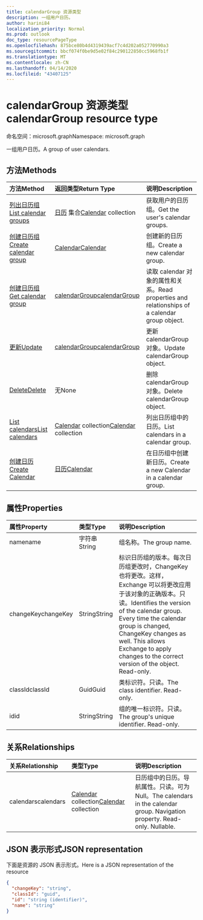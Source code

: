 ```yaml
---
title: calendarGroup 资源类型
description: 一组用户日历。
author: harini84
localization_priority: Normal
ms.prod: outlook
doc_type: resourcePageType
ms.openlocfilehash: 875bce80b4d4319439acf7c4d202a052770990a3
ms.sourcegitcommit: bbcf074f0be9d5e02f84c290122850cc5968fb1f
ms.translationtype: MT
ms.contentlocale: zh-CN
ms.lasthandoff: 04/14/2020
ms.locfileid: "43407125"
---
```

# <a name="calendargroup-resource-type"></a><span data-ttu-id="181c4-103">calendarGroup 资源类型</span><span class="sxs-lookup"><span data-stu-id="181c4-103">calendarGroup resource type</span></span>

<span data-ttu-id="181c4-104">命名空间：microsoft.graph</span><span class="sxs-lookup"><span data-stu-id="181c4-104">Namespace: microsoft.graph</span></span>

<span data-ttu-id="181c4-105">一组用户日历。</span><span class="sxs-lookup"><span data-stu-id="181c4-105">A group of user calendars.</span></span>

## <a name="methods"></a><span data-ttu-id="181c4-106">方法</span><span class="sxs-lookup"><span data-stu-id="181c4-106">Methods</span></span>

| <span data-ttu-id="181c4-107">方法</span><span class="sxs-lookup"><span data-stu-id="181c4-107">Method</span></span>                                                      | <span data-ttu-id="181c4-108">返回类型</span><span class="sxs-lookup"><span data-stu-id="181c4-108">Return Type</span></span>                        | <span data-ttu-id="181c4-109">说明</span><span class="sxs-lookup"><span data-stu-id="181c4-109">Description</span></span>                                                   |
| :---------------------------------------------------------- | :--------------------------------- | :------------------------------------------------------------ |
| [<span data-ttu-id="181c4-110">列出日历组</span><span class="sxs-lookup"><span data-stu-id="181c4-110">List calendar groups</span></span>](../api/user-list-calendargroups.md)  | <span data-ttu-id="181c4-111">[日历](calendar.md) 集合</span><span class="sxs-lookup"><span data-stu-id="181c4-111">[Calendar](calendar.md) collection</span></span> | <span data-ttu-id="181c4-112">获取用户的日历组。</span><span class="sxs-lookup"><span data-stu-id="181c4-112">Get the user's calendar groups.</span></span>                               |
| [<span data-ttu-id="181c4-113">创建日历组</span><span class="sxs-lookup"><span data-stu-id="181c4-113">Create calendar group</span></span>](../api/user-post-calendargroups.md) | [<span data-ttu-id="181c4-114">Calendar</span><span class="sxs-lookup"><span data-stu-id="181c4-114">Calendar</span></span>](calendar.md)            | <span data-ttu-id="181c4-115">创建新的日历组。</span><span class="sxs-lookup"><span data-stu-id="181c4-115">Create a new calendar group.</span></span>                                  |
| [<span data-ttu-id="181c4-116">创建日历组</span><span class="sxs-lookup"><span data-stu-id="181c4-116">Get calendar group</span></span>](../api/calendargroup-get.md)           | [<span data-ttu-id="181c4-117">calendarGroup</span><span class="sxs-lookup"><span data-stu-id="181c4-117">calendarGroup</span></span>](calendargroup.md)  | <span data-ttu-id="181c4-118">读取 calendar 对象的属性和关系。</span><span class="sxs-lookup"><span data-stu-id="181c4-118">Read properties and relationships of a calendar group object.</span></span> |
| [<span data-ttu-id="181c4-119">更新</span><span class="sxs-lookup"><span data-stu-id="181c4-119">Update</span></span>](../api/calendargroup-update.md)                    | [<span data-ttu-id="181c4-120">calendarGroup</span><span class="sxs-lookup"><span data-stu-id="181c4-120">calendarGroup</span></span>](calendargroup.md)  | <span data-ttu-id="181c4-121">更新 calendarGroup 对象。</span><span class="sxs-lookup"><span data-stu-id="181c4-121">Update calendarGroup object.</span></span>                                  |
| [<span data-ttu-id="181c4-122">Delete</span><span class="sxs-lookup"><span data-stu-id="181c4-122">Delete</span></span>](../api/calendargroup-delete.md)                    | <span data-ttu-id="181c4-123">无</span><span class="sxs-lookup"><span data-stu-id="181c4-123">None</span></span>                               | <span data-ttu-id="181c4-124">删除 calendarGroup 对象。</span><span class="sxs-lookup"><span data-stu-id="181c4-124">Delete calendarGroup object.</span></span>                                  |
| [<span data-ttu-id="181c4-125">List calendars</span><span class="sxs-lookup"><span data-stu-id="181c4-125">List calendars</span></span>](../api/calendargroup-list-calendars.md)    | <span data-ttu-id="181c4-126">[Calendar](calendar.md) collection</span><span class="sxs-lookup"><span data-stu-id="181c4-126">[Calendar](calendar.md) collection</span></span> | <span data-ttu-id="181c4-127">列出日历组中的日历。</span><span class="sxs-lookup"><span data-stu-id="181c4-127">List calendars in a calendar group.</span></span>                           |
| [<span data-ttu-id="181c4-128">创建日历</span><span class="sxs-lookup"><span data-stu-id="181c4-128">Create Calendar</span></span>](../api/calendargroup-post-calendars.md)   | [<span data-ttu-id="181c4-129">日历</span><span class="sxs-lookup"><span data-stu-id="181c4-129">Calendar</span></span>](calendar.md)            | <span data-ttu-id="181c4-130">在日历组中创建新日历。</span><span class="sxs-lookup"><span data-stu-id="181c4-130">Create a new Calendar in a calendar group.</span></span>                    |

## <a name="properties"></a><span data-ttu-id="181c4-131">属性</span><span class="sxs-lookup"><span data-stu-id="181c4-131">Properties</span></span>

| <span data-ttu-id="181c4-132">属性</span><span class="sxs-lookup"><span data-stu-id="181c4-132">Property</span></span>  | <span data-ttu-id="181c4-133">类型</span><span class="sxs-lookup"><span data-stu-id="181c4-133">Type</span></span>   | <span data-ttu-id="181c4-134">说明</span><span class="sxs-lookup"><span data-stu-id="181c4-134">Description</span></span>                                                                                                                                                                                               |
| :-------- | :----- | :-------------------------------------------------------------------------------------------------------------------------------------------------------------------------------------------------------- |
| <span data-ttu-id="181c4-135">name</span><span class="sxs-lookup"><span data-stu-id="181c4-135">name</span></span>      | <span data-ttu-id="181c4-136">字符串</span><span class="sxs-lookup"><span data-stu-id="181c4-136">String</span></span> | <span data-ttu-id="181c4-137">组名称。</span><span class="sxs-lookup"><span data-stu-id="181c4-137">The group name.</span></span>                                                                                                                                                                                           |
| <span data-ttu-id="181c4-138">changeKey</span><span class="sxs-lookup"><span data-stu-id="181c4-138">changeKey</span></span> | <span data-ttu-id="181c4-139">String</span><span class="sxs-lookup"><span data-stu-id="181c4-139">String</span></span> | <span data-ttu-id="181c4-p101">标识日历组的版本。每次日历组更改时，ChangeKey 也将更改。这样，Exchange 可以将更改应用于该对象的正确版本。只读。</span><span class="sxs-lookup"><span data-stu-id="181c4-p101">Identifies the version of the calendar group. Every time the calendar group is changed, ChangeKey changes as well. This allows Exchange to apply changes to the correct version of the object. Read-only.</span></span> |
| <span data-ttu-id="181c4-144">classId</span><span class="sxs-lookup"><span data-stu-id="181c4-144">classId</span></span>   | <span data-ttu-id="181c4-145">Guid</span><span class="sxs-lookup"><span data-stu-id="181c4-145">Guid</span></span>   | <span data-ttu-id="181c4-p102">类标识符。只读。</span><span class="sxs-lookup"><span data-stu-id="181c4-p102">The class identifier. Read-only.</span></span>                                                                                                                                                                          |
| <span data-ttu-id="181c4-148">id</span><span class="sxs-lookup"><span data-stu-id="181c4-148">id</span></span>        | <span data-ttu-id="181c4-149">String</span><span class="sxs-lookup"><span data-stu-id="181c4-149">String</span></span> | <span data-ttu-id="181c4-p103">组的唯一标识符。只读。</span><span class="sxs-lookup"><span data-stu-id="181c4-p103">The group's unique identifier. Read-only.</span></span>                                                                                                                                                                 |

## <a name="relationships"></a><span data-ttu-id="181c4-152">关系</span><span class="sxs-lookup"><span data-stu-id="181c4-152">Relationships</span></span>

| <span data-ttu-id="181c4-153">关系</span><span class="sxs-lookup"><span data-stu-id="181c4-153">Relationship</span></span> | <span data-ttu-id="181c4-154">类型</span><span class="sxs-lookup"><span data-stu-id="181c4-154">Type</span></span>                               | <span data-ttu-id="181c4-155">说明</span><span class="sxs-lookup"><span data-stu-id="181c4-155">Description</span></span>                                                                    |
| :----------- | :--------------------------------- | :----------------------------------------------------------------------------- |
| <span data-ttu-id="181c4-156">calendars</span><span class="sxs-lookup"><span data-stu-id="181c4-156">calendars</span></span>    | <span data-ttu-id="181c4-157">[Calendar](calendar.md) collection</span><span class="sxs-lookup"><span data-stu-id="181c4-157">[Calendar](calendar.md) collection</span></span> | <span data-ttu-id="181c4-p104">日历组中的日历。导航属性。只读。可为 Null。</span><span class="sxs-lookup"><span data-stu-id="181c4-p104">The calendars in the calendar group. Navigation property. Read-only. Nullable.</span></span> |

## <a name="json-representation"></a><span data-ttu-id="181c4-162">JSON 表示形式</span><span class="sxs-lookup"><span data-stu-id="181c4-162">JSON representation</span></span>

<span data-ttu-id="181c4-163">下面是资源的 JSON 表示形式。</span><span class="sxs-lookup"><span data-stu-id="181c4-163">Here is a JSON representation of the resource</span></span>

<!--{
  "blockType": "resource",
  "optionalProperties": [
    "calendars"
  ],
  "keyProperty": "id",
  "baseType": "microsoft.graph.entity",
  "@odata.type": "microsoft.graph.calendarGroup",
  "@odata.annotations": [
    {
      "property": "calendars",
      "capabilities": {
        "changeTracking": false,
        "expandable": false,
        "navigability": "single",
        "searchable": false
      }
    }
  ]
}-->

```json
{
  "changeKey": "string",
  "classId": "guid",
  "id": "string (identifier)",
  "name": "string"
}
```

<!-- uuid: 8fcb5dbc-d5aa-4681-8e31-b001d5168d79
2015-10-25 14:57:30 UTC -->

<!-- {
  "type": "#page.annotation",
  "description": "calendarGroup resource",
  "keywords": "",
  "section": "documentation",
  "tocPath": ""
}-->
